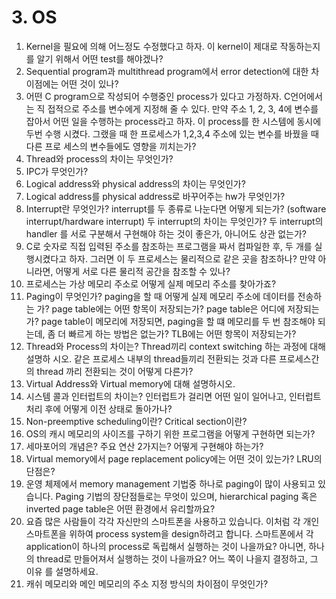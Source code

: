 # 3. OS

1. Kernel을 필요에 의해 어느정도 수정했다고 하자. 
이 kernel이 제대로 작동하는지를 알기 위해서 어떤 test를 해야겠나?
1. Sequential program과 multithread program에서 error detection에 대한
 차이점에는 어떤 것이 있나?
1. 어떤 C program으로 작성되어 수행중인 process가 있다고 가정하자. 
C언어에서는 직 접적으로 주소를 변수에게 지정해 줄 수 있다. 
만약 주소 1, 2, 3, 4에 변수를 잡아서 어떤 일을 수행하는 process라고 하자.
이 process를 한 시스템에 동시에 두번 수행 시켰다. 
그랬을 때 한 프로세스가 1,2,3,4 주소에 있는 변수를 바꿨을 때
다른 프로 세스의 변수들에도 영향을 끼치는가?
1. Thread와 process의 차이는 무엇인가?
1. IPC가 무엇인가?
1. Logical address와 physical address의 차이는 무엇인가?
1. Logical address를 physical address로 바꾸어주는 hw가 무엇인가?
1. Interrupt란 무엇인가? 
interrupt를 두 종류로 나눈다면 어떻게 되는가? 
(software interrupt/hardware interrupt) 
두 interrupt의 차이는 무엇인가?
두 interrupt의 handler 를 서로 구분해서 구현해야 하는 것이 좋은가, 아니어도 상관 없는가?
1. C로 숫자로 직접 입력된 주소를 참조하는 프로그램을 짜서 컴파일한 후, 
두 개를 실 행시켰다고 하자. 그러면 이 두 프로세스는 물리적으로 같은 곳을 참조하나? 
만약 아니라면, 어떻게 서로 다른 물리적 공간을 참조할 수 있나?
1. 프로세스는 가상 메모리 주소로 어떻게 실제 메모리 주소를 찾아가죠?
1. Paging이 무엇인가? paging을 할 때 어떻게 실제 메모리 주소에 데이터를 전송하는 가? 
page table에는 어떤 항목이 저장되는가? page table은 어디에 저장되는가? 
page table이 메모리에 저장되면, paging을 할 떄 메모리를 두 번 참조해야 되는데, 
좀 더 빠르게 하는 방법은 없는가? TLB에는 어떤 항목이 저장되는가?
1. Thread와 Process의 차이는? Thread끼리 context switching 하는 과정에 대해
설명하 시오. 같은 프로세스 내부의 thread들끼리 전환되는 것과 다른 프로세스간의 thread 까리
전환되는 것이 어떻게 다른가?
1. Virtual Address와 Virtual memory에 대해 설명하시오.
1. 시스템 콜과 인터럽트의 차이는? 인터럽트가 걸리면 어떤 일이 일어나고, 
인터럽트 처리 후에 어떻게 이전 상태로 돌아가나?
1. Non-preemptive scheduling이란? Critical section이란?
1. OS의 캐시 메모리의 사이즈를 구하기 위한 프로그램을 어떻게 구현하면 되는가?
1. 세마포어의 개념은? 주요 연산 2가지는? 어떻게 구현해야 하는가?
1. Virtual memory에서 page replacement policy에는 어떤 것이 있는가? LRU의 단점은?
1. 운영 체제에서 memory management 기법중 하나로 paging이 많이 사용되고 있습니다. 
Paging 기법의 장단점들로는 무엇이 있으며, hierarchical paging 
혹은 inverted page table은 어떤 환경에서 유리할까요?
1. 요즘 많은 사람들이 각각 자신만의 스마트폰을 사용하고 있습니다. 
이처럼 각 개인 스마트폰을 위하여 process system을 design하려고 합니다. 
스마트폰에서 각 application이 하나의 process로 독립해서 실행하는 것이 나을까요? 
아니면, 하나의 thread로 만들어져서 실행하는 것이 나을까요? 
어느 쪽이 나을지 결정하고, 그 이유 를 설명하세요.
1. 캐쉬 메모리와 메인 메모리의 주소 지정 방식의 차이점이 무엇인가?